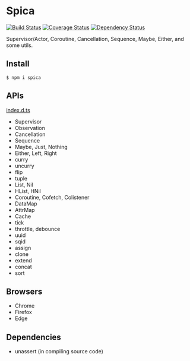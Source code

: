 # Spica

[![Build Status](https://travis-ci.org/falsandtru/spica.svg?branch=master)](https://travis-ci.org/falsandtru/spica)
[![Coverage Status](https://coveralls.io/repos/falsandtru/spica/badge.svg?branch=master&service=github)](https://coveralls.io/github/falsandtru/spica?branch=master)
[![Dependency Status](https://gemnasium.com/falsandtru/spica.svg)](https://gemnasium.com/falsandtru/spica)

Supervisor/Actor, Coroutine, Cancellation, Sequence, Maybe, Either, and some utils.

## Install

```
$ npm i spica
```

## APIs

[index.d.ts](index.d.ts)

- Supervisor
- Observation
- Cancellation
- Sequence
- Maybe, Just, Nothing
- Either, Left, Right
- curry
- uncurry
- flip
- tuple
- List, Nil
- HList, HNil
- Coroutine, Cofetch, Colistener
- DataMap
- AttrMap
- Cache
- tick
- throttle, debounce
- uuid
- sqid
- assign
- clone
- extend
- concat
- sort

## Browsers

- Chrome
- Firefox
- Edge

## Dependencies

- unassert (in compiling source code)
